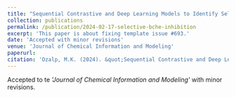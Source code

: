 ```yaml
---
title: "Sequential Contrastive and Deep Learning Models to Identify Selective Butyrylcholinesterase Inhibitors"
collection: publications
permalink: /publication/2024-02-17-selective-bche-inhibition
excerpt: 'This paper is about fixing template issue #693.'
date: 'Accepted with minor revisions'
venue: 'Journal of Chemical Information and Modeling'
paperurl:
citation: 'Ozalp, M.K. (2024). &quot;Sequential Contrastive and Deep Learning Models to Identify Selective Butyrylcholinesterase Inhibitors.&quot; <i>Journal of Chemical Information and Modeling</i>. 1(3).'
---
```


Accepted to te _'Journal of Chemical Information and Modeling'_ with minor revisions.
